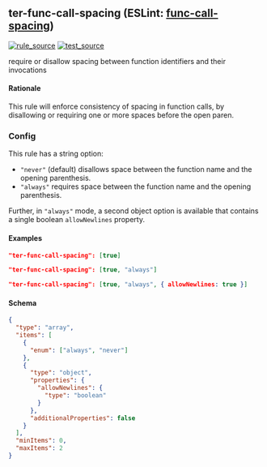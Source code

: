 <!-- Start:AutoDoc:: Modify `src/readme/rules.ts` and run `gulp readme` to update block -->

## ter-func-call-spacing (ESLint: [func-call-spacing](http://eslint.org/docs/rules/func-call-spacing))

[![rule_source](https://img.shields.io/badge/%F0%9F%93%8F%20rule-source-green.svg)](https://github.com/buzinas/tslint-eslint-rules/blob/master/src/rules/terFuncCallSpacingRule.ts)
[![test_source](https://img.shields.io/badge/%F0%9F%93%98%20test-source-blue.svg)](https://github.com/buzinas/tslint-eslint-rules/blob/master/src/test/rules/terFuncCallSpacingRuleTests.ts)

require or disallow spacing between function identifiers and their invocations

#### Rationale

This rule will enforce consistency of spacing in function calls,
by disallowing or requiring one or more spaces before the open paren.

### Config

This rule has a string option:

- `"never"` (default) disallows space between the function name and the opening parenthesis.
- `"always"` requires space between the function name and the opening parenthesis.

Further, in `"always"` mode, a second object option is available that contains a single boolean `allowNewlines` property.

#### Examples

```json
"ter-func-call-spacing": [true]
```

```json
"ter-func-call-spacing": [true, "always"]
```

```json
"ter-func-call-spacing": [true, "always", { allowNewlines: true }]
```

#### Schema

```json
{
  "type": "array",
  "items": [
    {
      "enum": ["always", "never"]
    },
    {
      "type": "object",
      "properties": {
        "allowNewlines": {
          "type": "boolean"
        }
      },
      "additionalProperties": false
    }
  ],
  "minItems": 0,
  "maxItems": 2
}
```

<!-- End:AutoDoc -->
